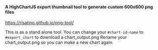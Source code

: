 #### A HighChartJS export thumbnail tool to generate custom 600x600 png files
https://risatino.github.io/png-tool/

This is as a stand alone tool. You can change your ```#chart-id-name``` to ```#export_chart``` to download a chart_output.png
Rename your chart_output.png so you can make a new chart again.
